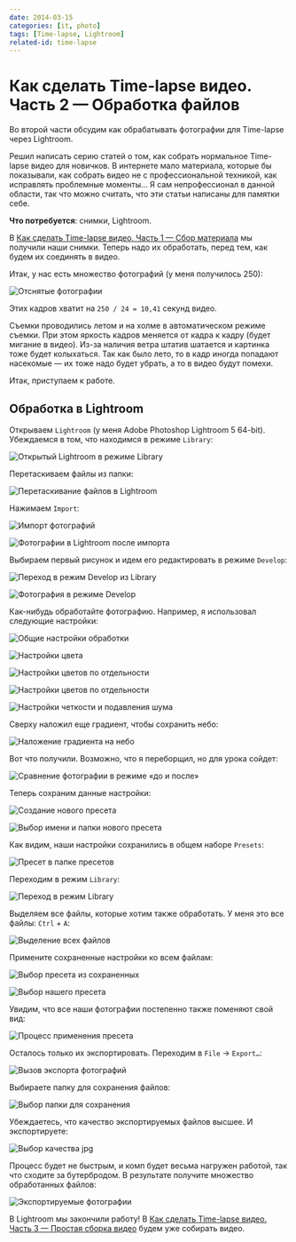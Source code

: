 ```yaml
---
date: 2014-03-15
categories: [it, photo]
tags: [Time-lapse, Lightroom]
related-id: time-lapse
---
```


# Как сделать Time-lapse видео. Часть 2 — Обработка файлов

Во второй части обсудим как обрабатывать фотографии для Time-lapse через Lightroom.

Решил написать серию статей о том, как собрать нормальное Time-lapse видео для новичков. В интернете мало материала, которые бы показывали, как собрать видео не с профессиональной техникой, как исправлять проблемные моменты… Я сам непрофессионал в данной области, так что можно считать, что эти статьи написаны для памятки себе.

**Что потребуется**: снимки, Lightroom.

В [Как сделать Time-lapse видео. Часть 1 — Сбор материала](https://github.com/Harrix/harrix.dev-blog-2014/blob/main/2014-03-14-how-to-make-time-lapse-1/2014-03-14-how-to-make-time-lapse-1.md) мы получили наши снимки. Теперь надо их обработать, перед тем, как будем их соединять в видео.

Итак, у нас есть множество фотографий (у меня получилось 250):

![Отснятые фотографии](img/lightroom_01.png)

Этих кадров хватит на `250 / 24 = 10,41` секунд видео.

Съемки проводились летом и на холме в автоматическом режиме съемки. При этом яркость кадров меняется от кадра к кадру (будет мигание в видео). Из-за наличия ветра штатив шатается и картинка тоже будет колыхаться. Так как было лето, то в кадр иногда попадают насекомые — их тоже надо будет убрать, а то в видео будут помехи.

Итак, приступаем к работе.

## Обработка в Lightroom

Открываем `Lightroom` (у меня Adobe Photoshop Lightroom 5 64-bit). Убеждаемся в том, что находимся в режиме `Library`:

![Открытый Lightroom в режиме Library](img/lightroom_02.png)

Перетаскиваем файлы из папки:

![Перетаскивание файлов в Lightroom](img/lightroom_03.png)

Нажимаем `Import`:

![Импорт фотографий](img/lightroom_04.png)

![Фотографии в Lightroom после импорта](img/lightroom_05.png)

Выбираем первый рисунок и идем его редактировать в режиме `Develop`:

![Переход в режим Develop из Library](img/lightroom_06.png)

![Фотография в режиме Develop](img/lightroom_07.png)

Как-нибудь обработайте фотографию. Например, я использовал следующие настройки:

![Общие настройки обработки](img/lightroom_08.png)

![Настройки цвета](img/lightroom_09.png)

![Настройки цветов по отдельности](img/lightroom_10.png)

![Настройки цветов по отдельности](img/lightroom_11.png)

![Настройки четкости и подавления шума](img/lightroom_12.png)

Сверху наложил еще градиент, чтобы сохранить небо:

![Наложение градиента на небо](img/lightroom_13.png)

Вот что получили. Возможно, что я переборщил, но для урока сойдет:

![Сравнение фотографии в режиме «до и после»](img/lightroom_14.png)

Теперь сохраним данные настройки:

![Создание нового пресета](img/lightroom_15.png)

![Выбор имени и папки нового пресета](img/lightroom_16.png)

Как видим, наши настройки сохранились в общем наборе `Presets`:

![Пресет в папке пресетов](img/lightroom_17.png)

Переходим в режим `Library`:

![Переход в режим Library](img/lightroom_18.png)

Выделяем все файлы, которые хотим также обработать. У меня это все файлы: `Ctrl` + `A`:

![Выделение всех файлов](img/lightroom_19.png)

Примените сохраненные настройки ко всем файлам:

![Выбор пресета из сохраненных](img/lightroom_20.png)

![Выбор нашего пресета](img/lightroom_21.png)

Увидим, что все наши фотографии постепенно также поменяют свой вид:

![Процесс применения пресета](img/lightroom_22.png)

Осталось только их экспортировать. Переходим в `File` → `Export…`:

![Вызов экспорта фотографий](img/lightroom_23.png)

Выбираете папку для сохранения файлов:

![Выбор папки для сохранения](img/lightroom_24.png)

Убеждаетесь, что качество экспортируемых файлов высшее. И экспортируете:

![Выбор качества jpg](img/lightroom_25.png)

Процесс будет не быстрым, и комп будет весьма нагружен работой, так что сходите за бутербродом. В результате получите множество обработанных файлов:

![Экспортируемые фотографии](img/lightroom_26.png)

В Lightroom мы закончили работу! В [Как сделать Time-lapse видео. Часть 3 — Простая сборка видео](https://github.com/Harrix/harrix.dev-blog-2014/blob/main/2014-03-16-how-to-make-time-lapse-3/2014-03-16-how-to-make-time-lapse-3.md) будем уже собирать видео.
